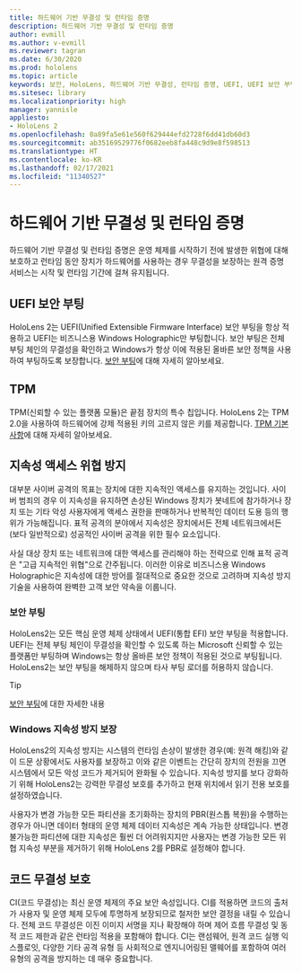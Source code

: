 ```yaml
---
title: 하드웨어 기반 무결성 및 런타임 증명
description: 하드웨어 기반 무결성 및 런타임 증명
author: evmill
ms.author: v-evmill
ms.reviewer: tagran
ms.date: 6/30/2020
ms.prod: hololens
ms.topic: article
keywords: 보안, HoloLens, 하드웨어 기반 무결성, 런타임 증명, UEFI, UEFI 보안 부팅, 보안 부팅, TPM, 위협 방지, Windows 지속성 방지 보장, 코드 무결성, 코드 보호
ms.sitesec: library
ms.localizationpriority: high
manager: yannisle
appliesto:
- HoloLens 2
ms.openlocfilehash: 0a89fa5e61e560f629444efd2728f6dd41db60d3
ms.sourcegitcommit: ab35169529776f0682eeb8fa448c9d9e8f598513
ms.translationtype: HT
ms.contentlocale: ko-KR
ms.lasthandoff: 02/17/2021
ms.locfileid: "11340527"
---
```

# 하드웨어 기반 무결성 및 런타임 증명

하드웨어 기반 무결성 및 런타임 증명은 운영 체제를 시작하기 전에 발생한 위협에 대해 보호하고 런타임 동안 장치가 하드웨어를 사용하는 경우 무결성을 보장하는 원격 증명 서비스는 시작 및 런타임 기간에 걸쳐 유지됩니다.

## UEFI 보안 부팅

HoloLens 2는 UEFI(Unified Extensible Firmware Interface) 보안 부팅을 항상 적용하고 UEFI는 비즈니스용 Windows Holographic만 부팅합니다.
보안 부팅은 전체 부팅 체인의 무결성을 확인하고 Windows가 항상 이에 적용된 올바른 보안 정책을 사용하여 부팅하도록 보장합니다. [보안 부팅](https://docs.microsoft.com/windows-hardware/design/device-experiences/oem-secure-boot)에 대해 자세히 알아보세요.

## TPM

TPM(신뢰할 수 있는 플랫폼 모듈)은 끝점 장치의 특수 칩입니다. HoloLens 2는 TPM 2.0을 사용하여 하드웨어에 강제 적용된 키의 고르지 않은 키를 제공합니다. [TPM 기본 사항](https://docs.microsoft.com/windows/security/information-protection/tpm/tpm-fundamentals)에 대해 자세히 알아보세요.

## 지속성 액세스 위협 방지

대부분 사이버 공격의 목표는 장치에 대한 지속적인 액세스를 유지하는 것입니다. 사이버 범죄의 경우 이 지속성을 유지하면 손상된 Windows 장치가 봇네트에 참가하거나 장치 또는 기타 악성 사용자에게 액세스 권한을 판매하거나 반복적인 데이터 도용 등의 행위가 가능해집니다. 표적 공격의 분야에서 지속성은 장치에서든 전체 네트워크에서든(보다 일반적으로) 성공적인 사이버 공격을 위한 필수 요소입니다.  

사실 대상 장치 또는 네트워크에 대한 액세스를 관리해야 하는 전략으로 인해 표적 공격은 "고급 지속적인 위협"으로 간주됩니다. 이러한 이유로 비즈니스용 Windows Holographic은 지속성에 대한 방어를 절대적으로 중요한 것으로 고려하며 지속성 방지 기술을 사용하여 완벽한 고객 보안 약속을 이룹니다.

### 보안 부팅

HoloLens2는 모든 핵심 운영 체제 상태에서 UEFI(통합 EFI) 보안 부팅을 적용합니다. UEFI는 전체 부팅 체인이 무결성을 확인할 수 있도록 하는 Microsoft 신뢰할 수 있는 플랫폼만 부팅하며 Windows는 항상 올바른 보안 정책이 적용된 것으로 부팅됩니다. HoloLens2는 보안 부팅을 해제하지 않으며 타사 부팅 로더를 허용하지 않습니다.

> [!Tip]
> [보안 부팅](https://docs.microsoft.com/windows-hardware/design/device-experiences/oem-secure-boot)에 대한 자세한 내용

### Windows 지속성 방지 보장

HoloLens2의 지속성 방지는 시스템의 런타임 손상이 발생한 경우(예: 원격 해킹)와 같이 드문 상황에서도 사용자를 보장하고 이와 같은 이벤트는 간단히 장치의 전원을 끄면 시스템에서 모든 악성 코드가 제거되어 완화될 수 있습니다. 지속성 방지를 보다 강화하기 위해 HoloLens2는 강력한 무결성 보호를 추가하고 현재 위치에서 읽기 전용 보호를 설정하였습니다.

사용자가 변경 가능한 모든 파티션을 초기화하는 장치의 PBR(원스톱 복원)을 수행하는 경우가 아니면 데이터 형태의 운영 체제 데이터 지속성은 계속 가능한 상태입니다. 변경 불가능한 파티션에 대한 지속성은 훨씬 더 어려워지지만 사용자는 변경 가능한 모든 위협 지속성 부분을 제거하기 위해 HoloLens 2를 PBR로 설정해야 합니다.

## 코드 무결성 보호

CI(코드 무결성)는 최신 운영 체제의 주요 보안 속성입니다. CI를 적용하면 코드의 출처가 사용자 및 운영 체제 모두에 투명하게 보장되므로 철저한 보안 결정을 내릴 수 있습니다. 전체 코드 무결성은 이진 이미지 서명을 지나 확장해야 하며 제어 흐름 무결성 및 동적 코드 제한과 같은 런타임 적용을 포함해야 합니다. CI는 랜섬웨어, 원격 코드 실행 익스플로잇, 다양한 기타 공격 유형 등 사회적으로 엔지니어링된 맬웨어를 포함하여 여러 유형의 공격을 방지하는 데 매우 중요합니다.
